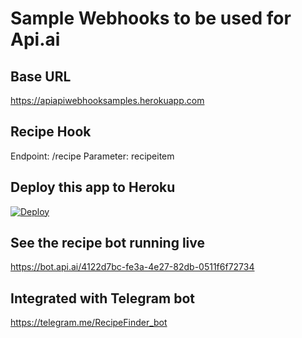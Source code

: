 # Sample Webhooks to be used for Api.ai

## Base URL
https://apiapiwebhooksamples.herokuapp.com

## Recipe Hook
Endpoint: /recipe
Parameter: recipeitem

## Deploy this app to Heroku
<a href="https://heroku.com/deploy">
  <img src="https://www.herokucdn.com/deploy/button.svg" alt="Deploy">
</a>

## See the recipe bot running live
https://bot.api.ai/4122d7bc-fe3a-4e27-82db-0511f6f72734

## Integrated with Telegram bot 
https://telegram.me/RecipeFinder_bot
